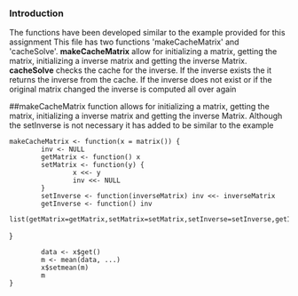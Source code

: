### Introduction

The functions have been developed similar to the example provided for this assignment 
This file has two functions 'makeCacheMatrix' and 'cacheSolve'. 
**makeCacheMatrix** allow for initializing a matrix, getting the matrix, initializing a 
inverse matrix and getting the inverse Matrix. 
**cacheSolve** checks the cache for the inverse. If the inverse exists the it returns 
the inverse from the cache. If the inverse does not exist or if the original matrix 
changed the inverse is computed all over again 


##makeCacheMatrix function allows for initializing a matrix, getting the matrix, 
initializing a inverse matrix and getting the inverse Matrix. Although the 
setInverse is not necessary it has added to be similar to the example

<!-- -->
    makeCacheMatrix <- function(x = matrix()) {
            inv <- NULL
            getMatrix <- function() x  
            setMatrix <- function(y) {  
                    x <<- y
                    inv <<- NULL
            }
            setInverse <- function(inverseMatrix) inv <<- inverseMatrix 
            getInverse <- function() inv  
            list(getMatrix=getMatrix,setMatrix=setMatrix,setInverse=setInverse,getInverse=getInverse)
}


            data <- x$get()
            m <- mean(data, ...)
            x$setmean(m)
            m
    }




